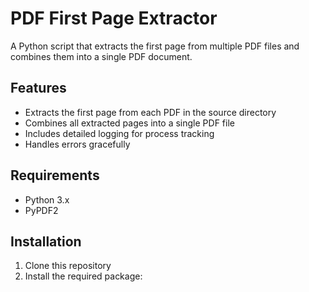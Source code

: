 # PDF First Page Extractor

A Python script that extracts the first page from multiple PDF files and combines them into a single PDF document.

## Features

- Extracts the first page from each PDF in the source directory
- Combines all extracted pages into a single PDF file
- Includes detailed logging for process tracking
- Handles errors gracefully

## Requirements

- Python 3.x
- PyPDF2

## Installation

1. Clone this repository
2. Install the required package: 